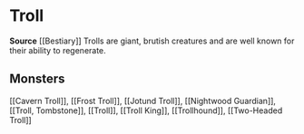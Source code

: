 ﻿---
id: '241'
name: Troll
rarity: Common
source: '[[DATABASE/source/Bestiary|Bestiary]]'
trait:
- Troll
type: Trait

---
# Troll

**Source** [[Bestiary]]
Trolls are giant, brutish creatures and are well known for their ability to regenerate.

## Monsters

[[Cavern Troll]], [[Frost Troll]], [[Jotund Troll]], [[Nightwood Guardian]], [[Troll, Tombstone]], [[Troll]], [[Troll King]], [[Trollhound]], [[Two-Headed Troll]]